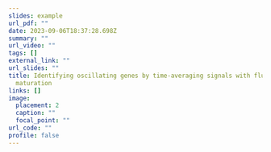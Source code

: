 ```yaml
---
slides: example
url_pdf: ""
date: 2023-09-06T18:37:28.698Z
summary: ""
url_video: ""
tags: []
external_link: ""
url_slides: ""
title: Identifying oscillating genes by time-averaging signals with fluorescent
  maturation
links: []
image:
  placement: 2
  caption: ""
  focal_point: ""
url_code: ""
profile: false
---
```

